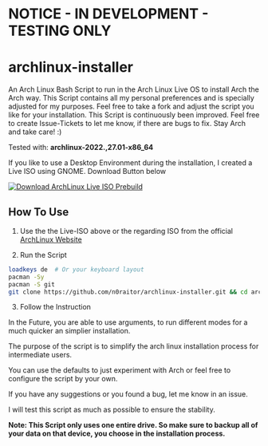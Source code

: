 # NOTICE - IN DEVELOPMENT - TESTING ONLY

# archlinux-installer
An Arch Linux Bash Script to run in the Arch Linux Live OS to install Arch the Arch way. This Script contains all my personal preferences and is specially adjusted for my purposes. Feel free to take a fork and adjust the script you like for your installation. This Script is continuously been improved. Feel free to create Issue-Tickets to let me know, if there are bugs to fix. Stay Arch and take care! :)

Tested with: **archlinux-2022.,27.01-x86_64**

If you like to use a Desktop Environment during the installation, I created a Live ISO using GNOME. Download Button below

[![Download ArchLinux Live ISO Prebuild](https://a.fsdn.com/con/app/sf-download-button)](https://sourceforge.net/projects/archlinux-live-iso-prebuild/files/latest/download)

## How To Use

1. Use the the Live-ISO above or the regarding ISO from the official [ArchLinux Website](https://archlinux.org/download/)

2. Run the Script 
```bash
loadkeys de  # Or your keyboard layout
pacman -Sy
pacman -S git
git clone https://github.com/n0raitor/archlinux-installer.git && cd archlinux-installer && chmod +x install-archlinux.sh && ./install-archlinux.sh
```

3. Follow the Instruction

In the Future, you are able to use arguments, to run different modes for a much quicker an simplier installation.

The purpose of the script is to simplify the arch linux installation process for intermediate users.

You can use the defaults to just experiment with Arch or feel free to configure the script by your own.

If you have any suggestions or you found a bug, let me know in an issue.

I will test this script as much as possible to ensure the stability.

**Note: This Script only uses one entire drive. So make sure to backup all of your data on that device, you choose in the installation process.**


